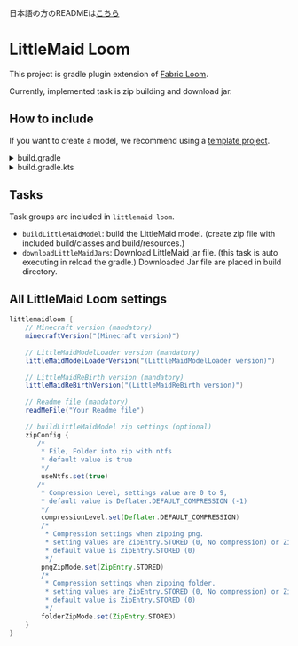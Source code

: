 日本語の方のREADMEは[こちら](https://github.com/Yukkuritaku/littlemaid-loom/blob/master/README_JP.md)

# LittleMaid Loom
This project is gradle plugin extension of [Fabric Loom](https://github.com/FabricMC/fabric-loom).

Currently, implemented task is zip building and download jar.

## How to include

If you want to create a model, we recommend using a [template project](https://github.com/Yukkuritaku/LittleMaidModelProject-Template).

<details><summary>build.gradle</summary>

```gradle
plugins {
	id 'fabric-loom' version '1.7-SNAPSHOT'
	// Must be included below fabric-loom
	id 'io.github.yukkuritaku.littlemaid-loom' version '(LittleMaid Loom Version here)'
	id 'maven-publish'
}

littlemaidloom {
    // Minecraft version
    minecraftVersion("(Minecraft version)")
    
    // LittleMaidModelLoader version
    littleMaidModelLoaderVersion("(LittleMaidModelLoader version)")
    
    // LittleMaidReBirth version
    littleMaidReBirthVersion("(LittleMaidReBirth version)")
   
    // Readme file
    readMeFile("Your Readme file")
}
```

</details>


<details><summary>build.gradle.kts</summary>

```kts
plugins {
	id("fabric-loom") version "1.7-SNAPSHOT"
	// Must be included below fabric-loom
	id("io.github.yukkuritaku.littlemaid-loom") version "(LittleMaid Loom Version here)"
	id("maven-publish")
}

littlemaidloom {
    // Minecraft version
    minecraftVersion("(Minecraft version)")
    
    // LittleMaidModelLoader version
    littleMaidModelLoaderVersion("(LittleMaidModelLoader version)")
    
    // LittleMaidReBirth version
    littleMaidReBirthVersion("(LittleMaidReBirth version)")
   
    // Readme file
    readMeFile("Your Readme file")
}
```

</details>

## Tasks
Task groups are included in `littlemaid loom`.

- `buildLittleMaidModel`: build the LittleMaid model. (create zip file with included build/classes and build/resources.)
- `downloadLittleMaidJars`: Download LittleMaid jar file. (this task is auto executing in reload the gradle.)
Downloaded Jar file are placed in build directory.

## All LittleMaid Loom settings

```gradle
littlemaidloom {
    // Minecraft version (mandatory)
    minecraftVersion("(Minecraft version)")
    
    // LittleMaidModelLoader version (mandatory)
    littleMaidModelLoaderVersion("(LittleMaidModelLoader version)")
    
    // LittleMaidReBirth version (mandatory)
    littleMaidReBirthVersion("(LittleMaidReBirth version)")
   
    // Readme file (mandatory)
    readMeFile("Your Readme file")
    
    // buildLittleMaidModel zip settings (optional)
    zipConfig {
       /*
        * File, Folder into zip with ntfs
        * default value is true
        */
        useNtfs.set(true)
       /*
        * Compression Level, settings value are 0 to 9, 
        * default value is Deflater.DEFAULT_COMPRESSION (-1)
        */
        compressionLevel.set(Deflater.DEFAULT_COMPRESSION)
        /*
         * Compression settings when zipping png.
         * setting values are ZipEntry.STORED (0, No compression) or ZipEntry.DEFLATED (8, Lossless Compression)
         * default value is ZipEntry.STORED (0)
         */
        pngZipMode.set(ZipEntry.STORED)
        /*
         * Compression settings when zipping folder.
         * setting values are ZipEntry.STORED (0, No compression) or ZipEntry.DEFLATED (8, Lossless Compression)
         * default value is ZipEntry.STORED (0)
         */
        folderZipMode.set(ZipEntry.STORED)
    }
}
```